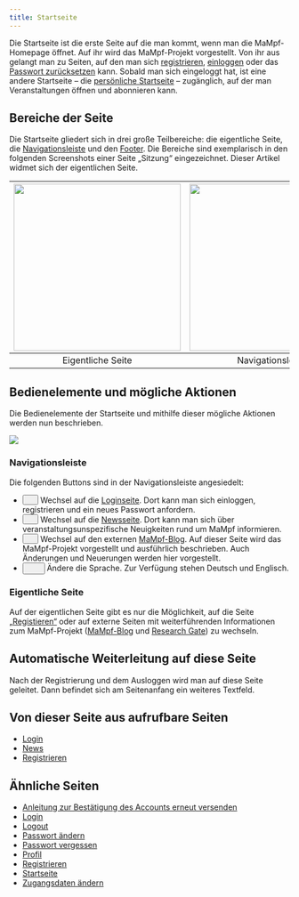```yaml
---
title: Startseite
---
```

Die Startseite ist die erste Seite auf die man kommt, wenn man die MaMpf-Homepage öffnet. Auf ihr wird das MaMpf-Projekt vorgestellt. Von ihr aus gelangt man zu Seiten, auf den man sich [registrieren](registration.md), [einloggen](login.md) oder das [Passwort zurücksetzen](password-forgotten.md) kann. Sobald man sich eingeloggt hat, ist eine andere Startseite – die [persönliche Startseite](my-home-page.md) – zugänglich, auf der man Veranstaltungen öffnen und abonnieren kann.

## Bereiche der Seite
Die Startseite gliedert sich in drei große Teilbereiche: die eigentliche Seite, die [Navigationsleiste](nav-bar.md) und den [Footer](footer.md). Die Bereiche sind exemplarisch in den folgenden Screenshots einer Seite „Sitzung“ eingezeichnet. Dieser Artikel widmet sich der eigentlichen Seite.

|<img src="https://media.githubusercontent.com/media/MaMpf-HD/mampf/docs/docs/static/img/Eigentliche_Seite_keine_Sidebar.png" height="300"/> |<img src="https://media.githubusercontent.com/media/MaMpf-HD/mampf/docs/docs/static/img/Navigationsleiste_keine_Sidebar.png" height="300"/>  | <img src="https://media.githubusercontent.com/media/MaMpf-HD/mampf/docs/docs/static/img/Footer_keine_Sidebar.png" height="300"/>|
|:---: | :---: | :---:|
|Eigentliche Seite|Navigationsleiste|Footer|

## Bedienelemente und mögliche Aktionen
Die Bedienelemente der Startseite und mithilfe dieser mögliche Aktionen werden nun beschrieben.

![](/img/Startseite.png)

### Navigationsleiste
Die folgenden Buttons sind in der Navigationsleiste angesiedelt:

* <button name="button"><a href="/mampf/de/docs/login" target="_self"><img src="https://media.githubusercontent.com/media/MaMpf-HD/mampf/docs/docs/static/img/sign-in-alt-solid.png" width="12" height="12"/></a></button> Wechsel auf die <a href="/mampf/de/docs/login" target="_self">Loginseite</a>. Dort kann man sich einloggen, registrieren und ein neues Passwort anfordern.
* <button name="button"><a href="/mampf/de/docs/news" target="_self"><img src="https://media.githubusercontent.com/media/MaMpf-HD/mampf/docs/docs/static/img/newspaper-regular.png" width="12" height="12"/></a></button> Wechsel auf die <a href="/mampf/de/docs/news" target="_self">Newsseite</a>. Dort kann man sich über veranstaltungsunspezifische Neuigkeiten rund um MaMpf informieren.
* <button name="button"><a href="https://mampf.blog/" target="_self"><img src="https://media.githubusercontent.com/media/MaMpf-HD/mampf/docs/docs/static/img/blog-solid.png" width="12" height="12"/></a></button> Wechsel auf den externen <a href="https://mampf.blog/" target="_self">MaMpf-Blog</a>. Auf dieser Seite wird das MaMpf-Projekt vorgestellt und ausführlich beschrieben. Auch Änderungen und Neuerungen werden hier vorgestellt.
* <button name="button"><img src="https://media.githubusercontent.com/media/MaMpf-HD/mampf/docs/docs/static/img/language-solid.png" width="12" height="12"/> <img src="https://media.githubusercontent.com/media/MaMpf-HD/mampf/docs/docs/static/img/caret-down.png" height="8"/></button> Ändere die Sprache. Zur Verfügung stehen Deutsch und Englisch.

### Eigentliche Seite
Auf der eigentlichen Seite gibt es nur die Möglichkeit, auf die Seite [„Registieren“](registration.md) oder auf externe Seiten mit weiterführenden Informationen zum MaMpf-Projekt ([MaMpf-Blog](https://mampf.blog/) und [Research Gate](https://www.researchgate.net/project/MaMpf-Mathematische-Medienplattform)) zu wechseln.

## Automatische Weiterleitung auf diese Seite
Nach der Registrierung und dem Ausloggen wird man auf diese Seite geleitet. Dann befindet sich am Seitenanfang ein weiteres Textfeld.

## Von dieser Seite aus aufrufbare Seiten
* [Login](login.md)
* [News](news.md)
* [Registrieren](registration.md)

## Ähnliche Seiten
* [Anleitung zur Bestätigung des Accounts erneut versenden](activate-account.md)
* [Login](login.md)
* [Logout](logout.md)
* [Passwort ändern](change-password.md)
* [Passwort vergessen](password-forgotten.md)
* [Profil](profile.md)
* [Registrieren](registration.md)
* [Startseite](home-page.md)
* [Zugangsdaten ändern](change-login-data.md)
